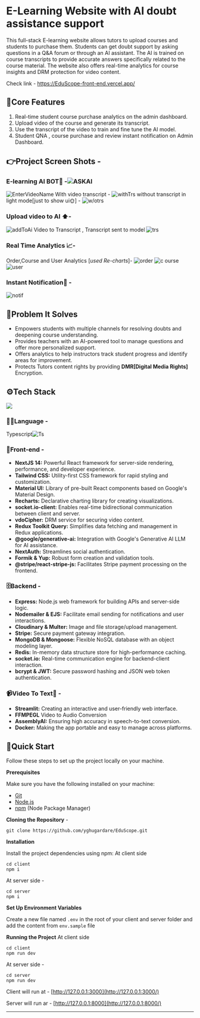 # E-Learning Website with AI doubt assistance support

This full-stack E-learning website allows tutors to upload courses and students to purchase them. Students can get doubt support by asking questions in a Q&A forum or through an AI assistant. The AI is trained on course transcripts to provide accurate answers specifically related to the course material. The website also offers real-time analytics for course insights and DRM protection for video content.

Check link - https://EduScope-front-end.vercel.app/

## 🔋Core Features

1.  Real-time student course purchase analytics on the admin dashboard.
2.  Upload video of the course and generate its transcript.
3.  Use the transcript of the video to train and fine tune the AI model.
4.  Student QNA , course purchase and review instant notification on Admin Dashboard.

## 👉Project Screen Shots -

### E-learning AI BOT🤖 -![ASKAI](https://github.com/yghugardare/EduScope/assets/117991996/28c98cab-d59e-47bd-a7be-236be0afabc9)

![EnterVideoName](https://github.com/yghugardare/EduScope/assets/117991996/fc4e52e0-c735-48e7-8a1b-ffe70d7698ea)
With video transcript -
![withTrs](https://github.com/yghugardare/EduScope/assets/117991996/72e3a468-5f13-4025-9a3d-aa35610ba450)
without transcript in light mode[just to show ui🌞] -
![w/otrs](https://github.com/yghugardare/EduScope/assets/117991996/7815ad92-59bf-417f-bf65-d42beda142d5)

### Upload video to AI ⬆️-

![addToAi](https://github.com/yghugardare/EduScope/assets/117991996/5b0a643d-6c27-4416-9ab6-533082bad44b)
Video to Transcript , Transcript sent to model
![trs](https://github.com/yghugardare/EduScope/assets/117991996/5af55374-79f4-4b2a-8233-3e8c243b2a8b)

### Real Time Analytics 📈-

Order,Course and User Analytics [*used Re-charts*]-
![order](https://github.com/yghugardare/EduScope/assets/117991996/fae6490f-60b4-4816-b362-00ff3b9f25bb)
![c ourse](https://github.com/yghugardare/EduScope/assets/117991996/2e46a18d-98a8-42dc-9f22-d7851ccbdfa0)
![user](https://github.com/yghugardare/EduScope/assets/117991996/ae648336-6729-4a99-b7df-7317e61757eb)

### Instant Notification🔔 -

![notif](https://github.com/yghugardare/EduScope/assets/117991996/65eca2e6-052b-418a-b16a-c574a09e3f61)

## 🎯Problem It Solves

- Empowers students with multiple channels for resolving doubts and deepening course understanding.
- Provides teachers with an AI-powered tool to manage questions and offer more personalized support.
- Offers analytics to help instructors track student progress and identify areas for improvement.
- Protects Tutors content rights by providing **DMR[Digital Media Rights]** Encryption.

## ⚙️Tech Stack

<img src="https://skillicons.dev/icons?i=nextjs,redux,materialui,tailwind,vercel,ts,express,mongo,redis,docker" />

### 🧑‍💻Language -

Typescript![Ts](https://img.shields.io/badge/-TypeScript-blue?logo=typescript&logoColor=white)

### 🎨Front-end -

- **NextJS 14:** Powerful React framework for server-side rendering, performance, and developer experience.
- **Tailwind CSS:** Utility-first CSS framework for rapid styling and customization.
- **Material UI:** Library of pre-built React components based on Google's Material Design.
- **Recharts:** Declarative charting library for creating visualizations.
- **socket.io-client:** Enables real-time bidirectional communication between client and server.
- **vdoCipher:** DRM service for securing video content.
- **Redux Toolkit Query:** Simplifies data fetching and management in Redux applications.
- **@google/generative-ai:** Integration with Google's Generative AI LLM for AI assistance.
- **NextAuth:** Streamlines social authentication.
- **Formik & Yup:** Robust form creation and validation tools.
- **@stripe/react-stripe-js:** Facilitates Stripe payment processing on the frontend.

### 🗄️Backend -

- **Express:** Node.js web framework for building APIs and server-side logic.
- **Nodemailer & EJS:** Facilitate email sending for notifications and user interactions.
- **Cloudinary & Multer:** Image and file storage/upload management.
- **Stripe:** Secure payment gateway integration.
- **MongoDB & Mongoose:** Flexible NoSQL database with an object modeling layer.
- **Redis:** In-memory data structure store for high-performance caching.
- **socket.io:** Real-time communication engine for backend-client interaction.
- **bcrypt & JWT:** Secure password hashing and JSON web token authentication.

### 📹Video To Text📜 -

- **Streamlit:** Creating an interactive and user-friendly web interface.
- **FFMPEGL** Video to Audio Conversion
- **AssemblyAI:** Ensuring high accuracy in speech-to-text conversion.
- **Docker:** Making the app portable and easy to manage across platforms.

## 🤸Quick Start

Follow these steps to set up the project locally on your machine.

**Prerequisites**

Make sure you have the following installed on your machine:

- [Git](https://git-scm.com/)
- [Node.js](https://nodejs.org/en)
- [npm](https://www.npmjs.com/) (Node Package Manager)

**Cloning the Repository** -

    git clone https://github.com/yghugardare/EduScope.git

**Installation**

Install the project dependencies using npm:
At client side

    cd client
    npm i

At server side -

    cd server
    npm i

**Set Up Environment Variables**

Create a new file named `.env` in the root of your client and server folder and add the content from `env.sample` file

**Running the Project**
At client side

    cd client
    npm run dev

At server side -

    cd server
    npm run dev

Client will run at - [http://127.0.0.1:3000](http://127.0.0.1:3000/)

Server will run ar - [http://127.0.0.1:8000](http://127.0.0.1:8000/)

---
